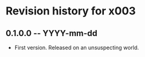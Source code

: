 # Revision history for x003

## 0.1.0.0 -- YYYY-mm-dd

* First version. Released on an unsuspecting world.
